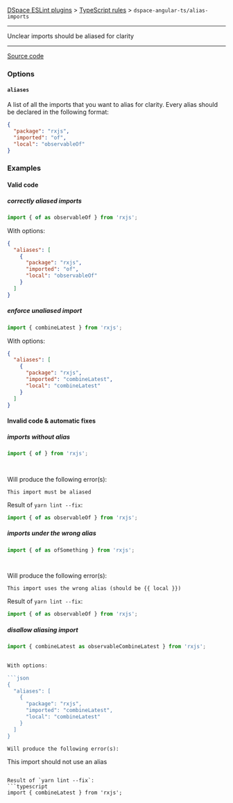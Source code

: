 [DSpace ESLint plugins](../../../../lint/README.md) > [TypeScript rules](../index.md) > `dspace-angular-ts/alias-imports`
_______

Unclear imports should be aliased for clarity

_______

[Source code](../../../../lint/src/rules/ts/alias-imports.ts)


### Options

#### `aliases`

A list of all the imports that you want to alias for clarity. Every alias should be declared in the following format:
```json
{
  "package": "rxjs",
  "imported": "of",
  "local": "observableOf"
}
```


### Examples


#### Valid code
    
##### correctly aliased imports
        
```typescript
import { of as observableOf } from 'rxjs';
```
        
With options:

```json
{
  "aliases": [
    {
      "package": "rxjs",
      "imported": "of",
      "local": "observableOf"
    }
  ]
}
```
        
    
##### enforce unaliased import
        
```typescript
import { combineLatest } from 'rxjs';
```
        
With options:

```json
{
  "aliases": [
    {
      "package": "rxjs",
      "imported": "combineLatest",
      "local": "combineLatest"
    }
  ]
}
```
        
    



#### Invalid code  &amp; automatic fixes
    
##### imports without alias
        
```typescript
import { of } from 'rxjs';

        

```
Will produce the following error(s):
```
This import must be aliased
```
        
Result of `yarn lint --fix`:
```typescript
import { of as observableOf } from 'rxjs';
```
        
    
##### imports under the wrong alias
        
```typescript
import { of as ofSomething } from 'rxjs';

        

```
Will produce the following error(s):
```
This import uses the wrong alias (should be {{ local }})
```
        
Result of `yarn lint --fix`:
```typescript
import { of as observableOf } from 'rxjs';
```
        
    
##### disallow aliasing import
        
```typescript
import { combineLatest as observableCombineLatest } from 'rxjs';

        
With options:

```json
{
  "aliases": [
    {
      "package": "rxjs",
      "imported": "combineLatest",
      "local": "combineLatest"
    }
  ]
}
```
        

```
Will produce the following error(s):
```
This import should not use an alias
```
        
Result of `yarn lint --fix`:
```typescript
import { combineLatest } from 'rxjs';
```
        
    

